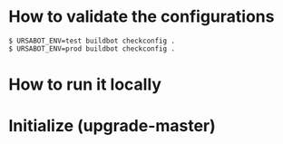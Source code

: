 # How to validate the configurations

```
$ URSABOT_ENV=test buildbot checkconfig .
$ URSABOT_ENV=prod buildbot checkconfig .
```

# How to run it locally

# Initialize (upgrade-master)
